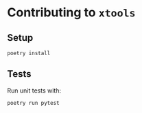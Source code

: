 # Contributing to `xtools`

## Setup

    poetry install

## Tests

Run unit tests with:

    poetry run pytest

